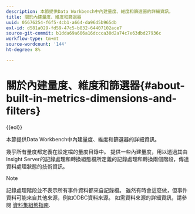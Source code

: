 ```yaml
---
description: 本節提供Data Workbench中內建量度、維度和篩選器的詳細資訊。
title: 關於內建量度、維度和篩選器
uuid: 05676254-f6f5-4cb1-a664-da96d5b965db
exl-id: d581a029-fd59-47c5-b832-64407102ace7
source-git-commit: b1dda69a606a16dccca30d2a74c7e63dbd27936c
workflow-type: tm+mt
source-wordcount: '144'
ht-degree: 8%

---
```


# 關於內建量度、維度和篩選器{#about-built-in-metrics-dimensions-and-filters}

{{eol}}

本節提供Data Workbench中內建量度、維度和篩選器的詳細資訊。

幾乎所有量度都定義在設定檔的量度目錄中。 提供一些內建量度，用以透過其由Insight Server的記錄處理和轉換組態檔所定義的記錄處理和轉換兩個階段，傳達資料處理狀態的技術資訊。

>[!NOTE]
>
>記錄處理階段並不表示所有事件資料都來自記錄檔。 雖然有時會這麼做，但事件資料可能來自其他來源，例如ODBC資料來源。 如需資料來源的詳細資訊，請參閱 [資料集組態指南](https://experienceleague.adobe.com/docs/data-workbench/using/dataset/c-dataset-constr.html).
